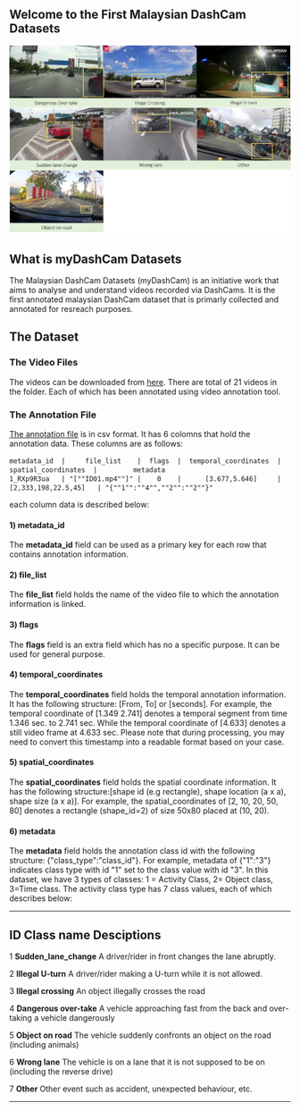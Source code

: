 ## Welcome to the First Malaysian DashCam Datasets

<img src="example.png" alt="hi" class="inline"/>

## What is myDashCam Datasets
The Malaysian DashCam Datasets (myDashCam) is an initiative work that aims to analyse and understand videos recorded via DashCams. It is the first annotated malaysian DashCam dataset that is primarly collected and annotated for resreach purposes.


## The Dataset

### The Video Files

The videos can be downloaded from [here](https://drive.google.com/file/d/1yhn4ouQbQrhJqX0g1Z808AXoF0oz35PG/view?usp=sharing). There are total of 21 videos in the folder. Each of which has been annotated using video annotation tool.

### The Annotation File

[The annotation file](https://github.com/binmosa/myDashCam/blob/master/Annotation_master.csv) is in csv format. It has 6 colomns that hold the annotation data. These columns are as follows:

```
metadata_id  |     file_list    |  flags  |  temporal_coordinates  |  spatial_coordinates  |         metadata
1_RXp9R3ua   | "[""ID01.mp4""]" |    0    |      [3.677,5.646]     | [2,333,198,22.5,45]   | "{""1"":""4"",""2"":""2""}"
```

each column data is described below:

#### 1) metadata_id

The **metadata_id** field can be used as a primary key for each row that contains annotation information. 


#### 2) file_list

The **file_list** field holds the name of the video file to which the annotation information is linked. 


#### 3) flags
The **flags** field is an extra field which has no a specific purpose. It can be used for general purpose.


#### 4) temporal_coordinates	
The **temporal_coordinates** field holds the temporal annotation information. It has the following structure: [From, To] or [seconds]. For example, the temporal coordinate of [1.349 2.741] denotes a temporal segment from time 1.346 sec. to 2.741 sec. While the temporal coordinate of [4.633] denotes a still video frame at 4.633 sec. Please note that during processing, you may need to convert this timestamp into a readable format based on your case.


#### 5) spatial_coordinates
The **spatial_coordinates** field holds the spatial coordinate information. It has the following structure:[shape id (e.g rectangle), shape location (a x a), shape size (a x a)]. For example, the spatial_coordinates of [2, 10, 20, 50, 80] denotes a rectangle (shape_id=2) of size 50x80 placed at (10, 20).


#### 6) metadata
The **metadata** field holds the annotation class id with the following structure: {"class_type":"class_id"}. For example, metadata of {"1":"3"} indicates class type with id "1" set to the class value with id "3". In this dataset, we have 3 types of classes: 1 = Activity Class, 2= Object class, 3=Time class. The activity class type has 7 class values, each of which describes below:

---------------------------------------------------------------------------
ID	**Class name**	Desciptions
---------------------------------------------------------------------------

1	**Sudden_lane_change**	A driver/rider in front changes the lane abruptly.

2	**Illegal U-turn**	A driver/rider making a U-turn while it is not allowed.

3	**Illegal crossing**	An object illegally crosses the road

4	**Dangerous over-take**	A vehicle approaching fast from the back and over-taking a vehicle dangerously

5	**Object on road**	The vehicle suddenly confronts an object on the road (including animals)

6	**Wrong lane**	The vehicle is on a lane that it is not supposed to be on (including the reverse drive)

7	**Other**	Other event such as accident, unexpected behaviour, etc.

---------------------------------------------------------------------------



